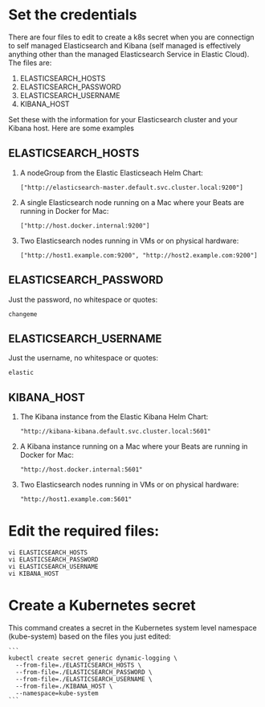 # Set the credentials
There are four files to edit to create a k8s secret when you are connectign to self managed Elasticsearch and Kibana (self managed is effectively anything other than the managed Elasticsearch Service in Elastic Cloud).  The files are:

1. ELASTICSEARCH_HOSTS
1. ELASTICSEARCH_PASSWORD
1. ELASTICSEARCH_USERNAME
1. KIBANA_HOST

Set these with the information for your Elasticsearch cluster and your Kibana host.  Here are some examples

## ELASTICSEARCH_HOSTS
1. A nodeGroup from the Elastic Elasticseach Helm Chart: 
    ```
    ["http://elasticsearch-master.default.svc.cluster.local:9200"]
    ```
1. A single Elasticsearch node running on a Mac where your Beats are running in Docker for Mac: 
    ```
    ["http://host.docker.internal:9200"]
    ```
1. Two Elasticsearch nodes running in VMs or on physical hardware:
    ```
    ["http://host1.example.com:9200", "http://host2.example.com:9200"]
    ```


## ELASTICSEARCH_PASSWORD
Just the password, no whitespace or quotes:
```
changeme
```

## ELASTICSEARCH_USERNAME
Just the username, no whitespace or quotes:
```
elastic
```

## KIBANA_HOST

1. The Kibana instance from the Elastic Kibana Helm Chart: 
    ```
    "http://kibana-kibana.default.svc.cluster.local:5601"
    ```
1. A Kibana instance running on a Mac where your Beats are running in Docker for Mac: 
    ```
    "http://host.docker.internal:5601"
    ```
1. Two Elasticsearch nodes running in VMs or on physical hardware:
    ```
    "http://host1.example.com:5601"
    ```

# Edit the required files:
```
vi ELASTICSEARCH_HOSTS
vi ELASTICSEARCH_PASSWORD
vi ELASTICSEARCH_USERNAME
vi KIBANA_HOST
```
# Create a Kubernetes secret
This command creates a secret in the Kubernetes system level namespace (kube-system) based on the files you just edited:

    ```
    kubectl create secret generic dynamic-logging \
      --from-file=./ELASTICSEARCH_HOSTS \
      --from-file=./ELASTICSEARCH_PASSWORD \
      --from-file=./ELASTICSEARCH_USERNAME \
      --from-file=./KIBANA_HOST \
      --namespace=kube-system
    ```

